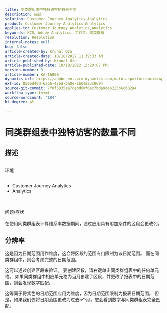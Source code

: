 ```yaml
---
title: 同类群组表中独特访客的数量不同
description: 描述
solution: Customer Journey Analytics,Analytics
product: Customer Journey Analytics,Analytics
applies-to: Customer Journey Analytics,Analytics
keywords: KCS、Adobe Analytics、工作区、同类群组
resolution: Resolution
internal-notes: null
bug: false
article-created-by: Krunal Oza
article-created-date: 10/18/2022 11:39:33 AM
article-published-by: Krunal Oza
article-published-date: 10/18/2022 12:29:07 PM
version-number: 3
article-number: KA-16800
dynamics-url: https://adobe-ent.crm.dynamics.com/main.aspx?forceUCI=1&pagetype=entityrecord&etn=knowledgearticle&id=6af98783-d94e-ed11-bba2-00224808679b
exl-id: 8506d40d-6a66-42bd-ba0e-1b64a23c8694
source-git-commit: 7f0f5035ea7cebd60f6ec7bda9de6225b6c602a4
workflow-type: tm+mt
source-wordcount: '184'
ht-degree: 4%

---
```


# 同类群组表中独特访客的数量不同

## 描述

<br>环境<br><br>
- Customer Journey Analytics
- Analytics



<br><br>问题/症状<br><br>
在使用同类群组表计算维系率数据期间，通过应用具有附加条件的区段会更改列。




## 分辨率


这是因为日期范围用作维度，这会将区段的范围专门限制为该日期范围。 而在同类群组中，则会考虑完整的日期范围。

这可以通过创建区段来验证。 要创建区段，请右键单击同类群组表中的任何单元格。 如果同类群组中相应单元格为当月创建了区段，并更改了报表中的日期范围，则会发现数字匹配。

这等同于将紫色的日期范围应用为维度，因为日期范围限制为报表日期范围。 但是，如果我们仅将日期范围更改为过去5个月，您会看到数字与同类群组表完全匹配。
